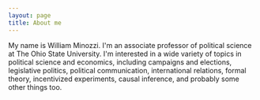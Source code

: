 ```yaml
---
layout: page
title: About me
---
```


My name is William Minozzi. I'm an associate professor of political science at The Ohio State University. I'm interested in a wide variety of topics in political science and economics, including campaigns and elections, legislative politics, political communication, international relations, formal theory, incentivized experiments, causal inference, and probably some other things too.